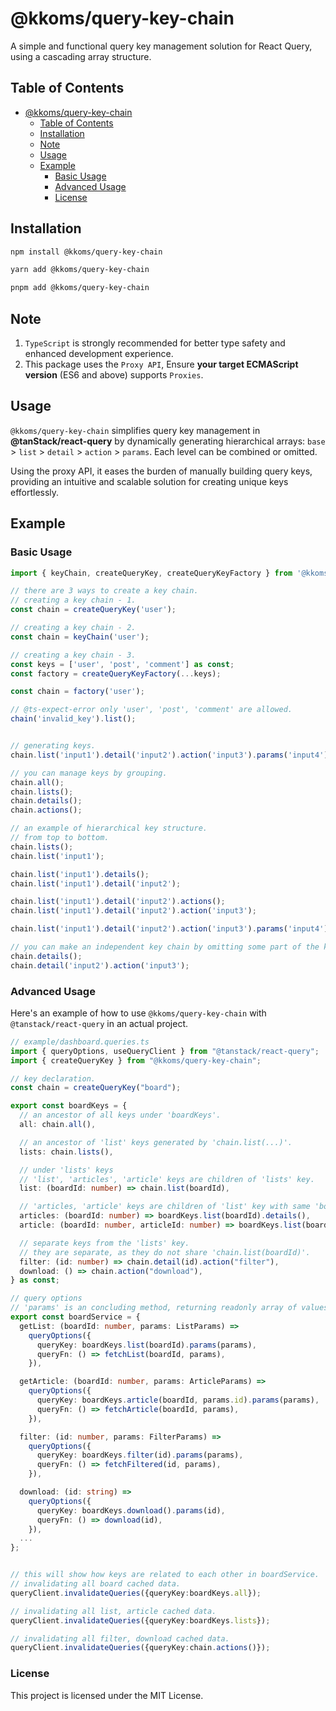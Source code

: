 # @kkoms/query-key-chain

A simple and functional query key management solution for React Query, using a cascading array structure.

## Table of Contents

- [@kkoms/query-key-chain](#kkomsquery-key-chain)
  - [Table of Contents](#table-of-contents)
  - [Installation](#installation)
  - [Note](#note)
  - [Usage](#usage)
  - [Example](#example)
    - [Basic Usage](#basic-usage)
    - [Advanced Usage](#advanced-usage)
    - [License](#license)

## Installation

```sh
npm install @kkoms/query-key-chain

yarn add @kkoms/query-key-chain

pnpm add @kkoms/query-key-chain

```

## Note

1. `TypeScript` is strongly recommended for better type safety and enhanced development experience.
2. This package uses the `Proxy API`, Ensure **your target ECMAScript version** (ES6 and above) supports `Proxies`.

## Usage

`@kkoms/query-key-chain` simplifies query key management in **@tanStack/react-query** by dynamically generating hierarchical arrays: `base` > `list` > `detail` > `action` > `params`. Each level can be combined or omitted.

Using the proxy API, it eases the burden of manually building query keys, providing an intuitive and scalable solution for creating unique keys effortlessly.

## Example

### Basic Usage

```typescript
import { keyChain, createQueryKey, createQueryKeyFactory } from '@kkoms/query-key-chain';

// there are 3 ways to create a key chain.
// creating a key chain - 1.
const chain = createQueryKey('user');

// creating a key chain - 2.
const chain = keyChain('user');

// creating a key chain - 3.
const keys = ['user', 'post', 'comment'] as const;
const factory = createQueryKeyFactory(...keys);

const chain = factory('user');

// @ts-expect-error only 'user', 'post', 'comment' are allowed.
chain('invalid_key').list();


// generating keys.
chain.list('input1').detail('input2').action('input3').params('input4');

// you can manage keys by grouping.
chain.all();
chain.lists();
chain.details();
chain.actions();

// an example of hierarchical key structure.
// from top to bottom.
chain.lists();
chain.list('input1');

chain.list('input1').details();
chain.list('input1').detail('input2');

chain.list('input1').detail('input2').actions();
chain.list('input1').detail('input2').action('input3');

chain.list('input1').detail('input2').action('input3').params('input4');

// you can make an independent key chain by omitting some part of the key chain in the middle.
chain.details();
chain.detail('input2').action('input3');

```

### Advanced Usage

Here's an example of how to use `@kkoms/query-key-chain` with `@tanstack/react-query` in an actual project.

```typescript
// example/dashboard.queries.ts
import { queryOptions, useQueryClient } from "@tanstack/react-query";
import { createQueryKey } from "@kkoms/query-key-chain";

// key declaration.
const chain = createQueryKey("board");

export const boardKeys = {
  // an ancestor of all keys under 'boardKeys'.
  all: chain.all(),

  // an ancestor of 'list' keys generated by 'chain.list(...)'.
  lists: chain.lists(),

  // under 'lists' keys
  // 'list', 'articles', 'article' keys are children of 'lists' key.
  list: (boardId: number) => chain.list(boardId),

  // 'articles, 'article' keys are children of 'list' key with same 'boardId'.
  articles: (boardId: number) => boardKeys.list(boardId).details(),
  article: (boardId: number, articleId: number) => boardKeys.list(boardId).detail(articleId),

  // separate keys from the 'lists' key.
  // they are separate, as they do not share 'chain.list(boardId)'.
  filter: (id: number) => chain.detail(id).action("filter"),
  download: () => chain.action("download"),
} as const;

// query options
// 'params' is an concluding method, returning readonly array of values, making no further chaining is possible.
export const boardService = {
  getList: (boardId: number, params: ListParams) =>
    queryOptions({
      queryKey: boardKeys.list(boardId).params(params),
      queryFn: () => fetchList(boardId, params),
    }),

  getArticle: (boardId: number, params: ArticleParams) =>
    queryOptions({
      queryKey: boardKeys.article(boardId, params.id).params(params),
      queryFn: () => fetchArticle(boardId, params),
    }),

  filter: (id: number, params: FilterParams) =>
    queryOptions({
      queryKey: boardKeys.filter(id).params(params),
      queryFn: () => fetchFiltered(id, params),
    }),

  download: (id: string) =>
    queryOptions({
      queryKey: boardKeys.download().params(id),
      queryFn: () => download(id),
    }),
  ...
};


// this will show how keys are related to each other in boardService.
// invalidating all board cached data.
queryClient.invalidateQueries({queryKey:boardKeys.all});

// invalidating all list, article cached data.
queryClient.invalidateQueries({queryKey:boardKeys.lists});

// invalidating all filter, download cached data.
queryClient.invalidateQueries({queryKey:chain.actions()});

```

### License

This project is licensed under the MIT License.

